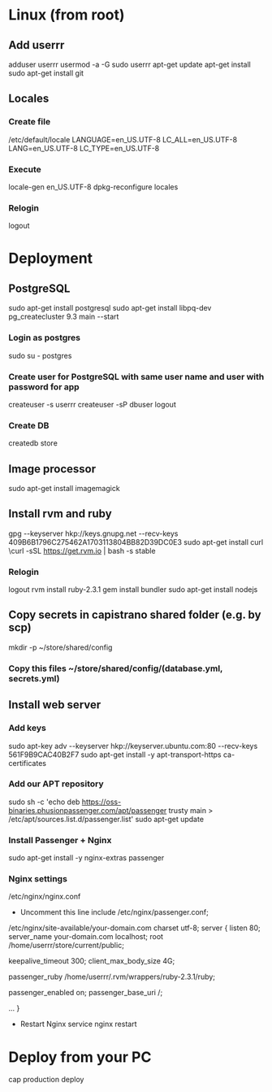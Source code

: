 # Linux (from root)

## Add userrr
adduser userrr
usermod -a -G sudo userrr
apt-get update
apt-get install sudo
apt-get install git

## Locales

### Create file
/etc/default/locale
LANGUAGE=en_US.UTF-8
LC_ALL=en_US.UTF-8
LANG=en_US.UTF-8
LC_TYPE=en_US.UTF-8

### Execute
locale-gen en_US.UTF-8
dpkg-reconfigure locales

### Relogin
logout

# Deployment

## PostgreSQL
sudo apt-get install postgresql
sudo apt-get install libpq-dev
pg_createcluster 9.3 main --start

### Login as postgres
sudo su - postgres

### Create user for PostgreSQL with same user name and user with password for app
createuser -s userrr
createuser -sP dbuser
logout

### Create DB
createdb store

## Image processor
sudo apt-get install imagemagick

## Install rvm and ruby
gpg --keyserver hkp://keys.gnupg.net --recv-keys 409B6B1796C275462A1703113804BB82D39DC0E3
sudo apt-get install curl
\curl -sSL https://get.rvm.io | bash -s stable
### Relogin
logout
rvm install ruby-2.3.1
gem install bundler
sudo apt-get install nodejs

## Copy secrets in capistrano shared folder (e.g. by scp)
mkdir -p ~/store/shared/config
### Copy this files ~/store/shared/config/(database.yml, secrets.yml)

## Install web server

### Add keys
sudo apt-key adv --keyserver hkp://keyserver.ubuntu.com:80 --recv-keys 561F9B9CAC40B2F7
sudo apt-get install -y apt-transport-https ca-certificates

### Add our APT repository
sudo sh -c 'echo deb https://oss-binaries.phusionpassenger.com/apt/passenger trusty main > /etc/apt/sources.list.d/passenger.list'
sudo apt-get update

### Install Passenger + Nginx
sudo apt-get install -y nginx-extras passenger

### Nginx settings
/etc/nginx/nginx.conf
- Uncomment this line
  include /etc/nginx/passenger.conf;

/etc/nginx/site-available/your-domain.com
charset utf-8;
server {
  listen 80;
  server_name your-domain.com localhost;
  root /home/userrr/store/current/public;

  keepalive_timeout 300;
  client_max_body_size 4G;

  passenger_ruby /home/userrr/.rvm/wrappers/ruby-2.3.1/ruby;

  passenger_enabled on;
  passenger_base_uri /;

  ...
}

- Restart Nginx
  service nginx restart

# Deploy from your PC
cap production deploy

